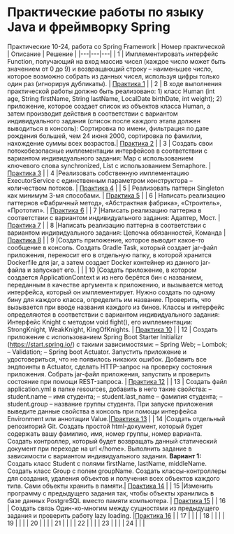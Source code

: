 # Практические работы по языку Java и фреймворку Spring

Практические 10-24, работа со Spring Framework
| Номер практической  | Описание | Решение  |
|---|---|---|
| 1  | Имплементировать интерфейс Function, получающий на вход массив чисел (каждое число может быть значением от 0 до 9) и возвращающий строку – наименьшее число, которое возможно собрать из данных чисел, используя цифры только один раз (игнорируя дубликаты). | [Практика 1](https://github.com/diamovements/java-practices/tree/8b29d8285a68c0692d986a538bb8b903ea13cedf/src/Pr1)  |
| 2  | В ходе выполнения практической работы должно быть реализовано: 1) класс Human (int age, String firstName, String lastName, LocalDate birthDate, int weight); 2) приложение, которое создает список из объектов класса Human, а затем производит действия в соответствии с вариантом индивидуального задания (список после каждого этапа должен выводиться в консоль): Сортировка по имени, фильтрация по дате рождения большей, чем 24 июня 2000, сортировка по фамилии, нахождение суммы всех возрастов.| [Практика 2](https://github.com/diamovements/java-practices/tree/8b29d8285a68c0692d986a538bb8b903ea13cedf/src/Pr2)  |
| 3  | Создать свои потокобезопасные имплементации интерфейсов в соответствии с вариантом индивидуального задания: Map с использованием ключевого слова synchronized, List с использованием Semaphore. | [Практика 3](https://github.com/diamovements/java-practices/tree/8b29d8285a68c0692d986a538bb8b903ea13cedf/src/Pr3)  |
| 4  |Реализовать собственную имплементацию ExecutorService с единственным параметром конструктора – количеством потоков.   | [Практика 4](https://github.com/diamovements/java-practices/tree/8b29d8285a68c0692d986a538bb8b903ea13cedf/src/Pr4)  |
| 5  | Реализовать паттерн Singleton как минимум 3-мя способами.   | [Практика 5](https://github.com/diamovements/java-practices/tree/8b29d8285a68c0692d986a538bb8b903ea13cedf/src/Pr5)  |
| 6  | Написать реализацию паттернов «Фабричный метод», «Абстрактная фабрика», «Строитель», «Прототип».    | [Практика 6](https://github.com/diamovements/java-practices/tree/8b29d8285a68c0692d986a538bb8b903ea13cedf/src/Pr6)  |
| 7  |Написать реализацию паттерна в соответствии с вариантом индивидуального задания: Адаптер, Мост. |[Практика 7](https://github.com/diamovements/java-practices/tree/8b29d8285a68c0692d986a538bb8b903ea13cedf/src/Pr7)   |
| 8  |Написать реализацию паттерна в соответствии с вариантом индивидуального задания: Цепочка обязанностей, Команда   | [Практика 8](https://github.com/diamovements/java-practices/tree/8b29d8285a68c0692d986a538bb8b903ea13cedf/src/Pr8)  |
| 9  |Создать приложение, которое выводит какое-то сообщение в консоль. Создать Gradle Task, который создает jar-файл приложения, переносит его в отдельную папку, в которой хранится Dockerfile для jar, а затем создает Docker контейнер из данного jar-файла и запускает его.   |   |
| 10  |Создать приложение, в котором создается ApplicationContext и из него берётся бин с названием, переданным в качестве аргумента к приложению, и вызывается метод интерфейса, который он имплементирует. Нужно создать по одному бину для каждого класса, определить им название. Проверить, что вызывается при вводе названия каждого из бинов. Классы и интерфейс определяются в соответствии с вариантом индивидуального задания:  Интерфейс Knight с методом void fight(), его имплементации: StrongKnight, WeakKnight, KingOfKnights.   | [Практика 10](https://github.com/diamovements/Java-practices-two/tree/4344f6f6653c47727630c7184f653e7cbeb39798/src/main/java/org/example/Pr10)  |
| 12  | Создать приложение с использованием Spring Boot Starter Initializr (https://start.spring.io/) с такими зависимостями: – Spring Web; – Lombok; – Validation; – Spring boot Actuator. Запустить приложение и удостовериться, что не появилось никаких ошибок. Добавить все эндпоинты в Actuator, сделать HTTP-запрос на проверку состояния приложения. Собрать jar-файл приложения, запустить и проверить состояние при помощи REST-запроса. | [Практика 12](https://github.com/diamovements/Java-practices-two/tree/a99fc10b6005d25c66346f54fc41f4382b8bfdc9/src/main/java/org/example/Pr12)  |
| 13  | Создать файл application.yml в папке resources, добавить в него такие свойства: – student.name – имя студента; – student.last_name  – фамилия студента; – student.group – название группы студента. При запуске приложения выведите данные свойства в консоль при помощи интерфейса Environment или аннотации Value.|[Практика 13](https://github.com/diamovements/Java-practices-two/tree/a99fc10b6005d25c66346f54fc41f4382b8bfdc9/src/main/java/org/example/Pr13) |
| 14  |Создать отдельный репозиторий Git. Создать простой html-документ, который будет содержать вашу фамилию, имя, номер группы, номер варианта. Создать контроллер, который будет возвращать данный статический документ при переходе на url «/home». Выполнить задание в зависимости с вариантом индивидуального задания. **Вариант 1:** Создать класс Student с полями firstName, lastName, middleName. Создать класс Group с полем groupName. Создать классы-контроллеры для создания, удаления объектов и получения всех объектов каждого типа. Сами объекты хранить в памяти.| [Практика 14](https://github.com/diamovements/Java-practices-two/tree/a99fc10b6005d25c66346f54fc41f4382b8bfdc9/src/main/java/org/example/Pr14)  |
| 15  |Изменить программу с предыдущего задания так, чтобы объекты хранились в базе данных PostgreSQL вместо памяти компьютера.   | [Практика 15](https://github.com/diamovements/Java-practices-two/tree/a99fc10b6005d25c66346f54fc41f4382b8bfdc9/src/main/java/org/example/Pr15)  |
| 16  | Создать связь Один-ко-многим между сущностями из предыдущего задания и проверить работу lazy loading.  |[Практика 16](https://github.com/diamovements/Java-practices-two/tree/a99fc10b6005d25c66346f54fc41f4382b8bfdc9/src/main/java/org/example/Pr16)   |
| 17  |   |   |
| 18  |   |   |
| 19  |   |   |
| 20  |   |   |
| 21  |   |   |
| 22  |   |   |
| 23  |   |   |
| 24  |   |   |
